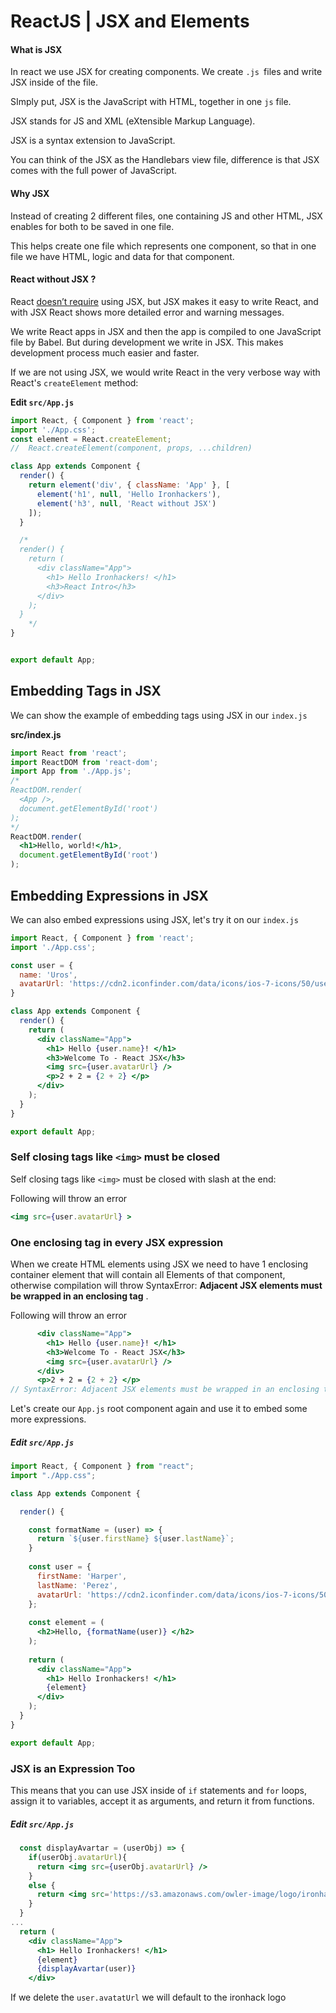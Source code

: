 # ReactJS | JSX and Elements



#### What is JSX

In react we use JSX for creating components. We create `.js `files and write  JSX inside of the file.

SImply put,  JSX is the JavaScript with HTML, together in one `js` file. 

JSX stands for JS and XML (eXtensible Markup Language).

JSX is a syntax extension to JavaScript.



You can think of the JSX as the Handlebars view file, difference is that  JSX comes with the full power of JavaScript.



#### Why JSX

Instead of creating 2 different files, one containing JS and other HTML, JSX enables for both to be saved in one file.

This helps create one file which represents one component, so that in one file we have HTML, logic  and data for that component.



#### React without JSX ?

React [doesn’t require](https://reactjs.org/docs/react-without-jsx.html) using JSX,  but JSX makes it easy to write React, and with JSX React shows  more detailed error and warning messages.

We write React apps in JSX and then the app is compiled to one JavaScript file by Babel. But during development we write in JSX. This makes development process much easier and faster.



If we are not using JSX, we would write React in the very verbose way with React's `createElement` method:



**Edit  `src/App.js`** 

```jsx
import React, { Component } from 'react';
import './App.css';
const element = React.createElement;
//	React.createElement(component, props, ...children)

class App extends Component {
  render() {
    return element('div', { className: 'App' }, [
      element('h1', null, 'Hello Ironhackers'),
      element('h3', null, 'React without JSX')
    ]);
  }

  /*
  render() {
    return (
      <div className="App">
        <h1> Hello Ironhackers! </h1>
      	<h3>React Intro</h3>
      </div>
    );
  } 
    */
}


export default App;
```







## Embedding Tags in JSX



We can show the example of embedding tags using JSX in our `index.js`

**src/index.js**

```jsx
import React from 'react';
import ReactDOM from 'react-dom';
import App from './App.js';
/* 
ReactDOM.render(
  <App />,
  document.getElementById('root')
); 
*/
ReactDOM.render(
  <h1>Hello, world!</h1>,
  document.getElementById('root')
);
```







## Embedding Expressions in JSX



We can also embed expressions using JSX, let's try it on our `index.js`

```jsx
import React, { Component } from 'react';
import './App.css';

const user = {
  name: 'Uros',
  avatarUrl: 'https://cdn2.iconfinder.com/data/icons/ios-7-icons/50/user_male2-128.png'
}

class App extends Component {
  render() {
    return (
      <div className="App">
        <h1> Hello {user.name}! </h1>
      	<h3>Welcome To - React JSX</h3>
        <img src={user.avatarUrl} />
        <p>2 + 2 = {2 + 2} </p>
      </div>
    );
  } 
}

export default App;
```



### Self closing tags like `<img>` must be closed 

Self closing tags like `<img>` must be closed with slash at the end:

Following will throw an error

```jsx
<img src={user.avatarUrl} >
```







### One enclosing tag in every JSX expression



When we create HTML elements using JSX we need to have 1 enclosing container element that will contain all Elements of that component, otherwise  compilation will throw SyntaxError: **Adjacent JSX elements must be wrapped in an enclosing tag** . 



Following will throw an error

```jsx
      <div className="App">
        <h1> Hello {user.name}! </h1>
      	<h3>Welcome To - React JSX</h3>
        <img src={user.avatarUrl} />
      </div>
      <p>2 + 2 = {2 + 2} </p>
// SyntaxError: Adjacent JSX elements must be wrapped in an enclosing tag
```









Let's create our `App.js` root component again and use it to embed some more expressions.



##### Edit    `src/App.js`

```jsx
import React, { Component } from "react";
import "./App.css";

class App extends Component {

  render() {

    const formatName = (user) => {
      return `${user.firstName} ${user.lastName}`;
    }
   
    const user = {
      firstName: 'Harper',
      lastName: 'Perez',
      avatarUrl: 'https://cdn2.iconfinder.com/data/icons/ios-7-icons/50/user_male2-128.png'
    };
    
    const element = (
      <h2>Hello, {formatName(user)} </h2>
    );
 
    return (
      <div className="App">
        <h1> Hello Ironhackers! </h1>
        {element}
      </div>
    );
  }
}

export default App;
```









### JSX is an Expression Too

This means that you can use JSX inside of `if` statements and `for` loops, assign it to variables, accept it as arguments, and return it from functions.



##### Edit    `src/App.js`

```jsx
  const displayAvartar = (userObj) => {
    if(userObj.avatarUrl){
      return <img src={userObj.avatarUrl} />
    } 
    else {
      return <img src='https://s3.amazonaws.com/owler-image/logo/ironhack_owler_20180828_221413_original.png' width='300' height='300'/>
    }
  }
...
  return (
    <div className="App">
      <h1> Hello Ironhackers! </h1>
      {element}
      {displayAvartar(user)}
    </div>
```





If we delete the `user.avatatUrl` we will default to the ironhack logo 